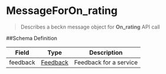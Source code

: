 # MessageForOn_rating

> Describes a beckn message object for **On_rating** API call

##Schema Definition

| **Field** | **Type**                                                       | **Description**        |
| --------- | -------------------------------------------------------------- | ---------------------- |
| feedback  | [Feedback](/reference/0.9.3/core/schema-reference/feedback) | Feedback for a service |
